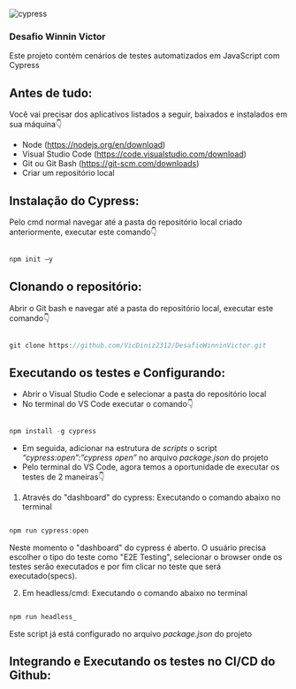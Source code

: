 ![cypress](https://github.com/VicDiniz2312/blogdoAgiVictor/assets/36644010/3d07cf70-8991-467b-89e2-3df0a0948d34)

### Desafio Winnin Victor

Este projeto contém cenários de testes automatizados em JavaScript com Cypress

## Antes de tudo:
Você vai precisar dos aplicativos listados a seguir, baixados e instalados em sua máquina👇
- Node (https://nodejs.org/en/download)
- Visual Studio Code (https://code.visualstudio.com/download)
- Git ou Git Bash (https://git-scm.com/downloads)
- Criar um repositório local

## Instalação do Cypress:
Pelo cmd normal navegar até a pasta do repositório local criado anteriormente, executar este comando👇
```js  

npm init –y 

```

## Clonando o repositório:
Abrir o Git bash e navegar até a pasta do repositório local, executar este comando👇
```js  

git clone https://github.com/VicDiniz2312/DesafioWinninVictor.git

```

## Executando os testes e Configurando:
- Abrir o Visual Studio Code e selecionar a pasta do repositório local
- No terminal do VS Code executar o comando👇
```js  

npm install -g cypress

```
- Em seguida, adicionar na estrutura de _scripts_ o script _“cypress:open”:”cypress open”_ no arquivo _package.json_ do projeto
- Pelo terminal do VS Code, agora temos a oportunidade de executar os testes de 2 maneiras👇
1. Através do "dashboard" do cypress: Executando o comando abaixo no terminal
```js  

npm run cypress:open

```
Neste momento o "dashboard" do cypress é aberto. O usuário precisa escolher o tipo do teste como "E2E Testing", selecionar o browser onde os testes serão executados e por fim clicar no teste que será executado(specs).


2. Em headless/cmd: Executando o comando abaixo no terminal
```js  

npm run headless_

```
Este script já está configurado no arquivo _package.json_ do projeto

## Integrando e Executando os testes no CI/CD do Github:




